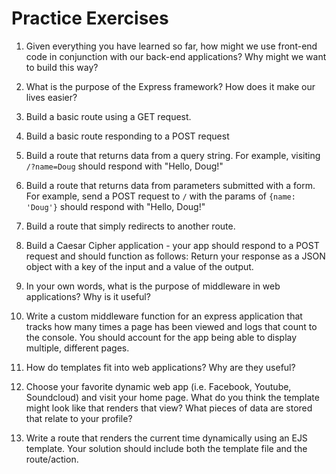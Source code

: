# Practice Exercises

1. Given everything you have learned so far, how might we use front-end code in conjunction with our back-end applications? Why might we want to build this way?

2. What is the purpose of the Express framework? How does it make our lives easier?

3. Build a basic route using a GET request.

4. Build a basic route responding to a POST request

5. Build a route that returns data from a query string. For example, visiting `/?name=Doug` should respond with "Hello, Doug!"

6. Build a route that returns data from parameters submitted with a form. For example, send a POST request to `/` with the params of `{name: 'Doug'}` should respond with "Hello, Doug!"

7. Build a route that simply redirects to another route.

8. Build a Caesar Cipher application - your app should respond to a POST request and should function as follows: Return your response as a JSON object with a key of the input and a value of the output.

9. In your own words, what is the purpose of middleware in web applications? Why is it useful?

10. Write a custom middleware function for an express application that tracks how many times a page has been viewed and logs that count to the console. You should account for the app being able to display multiple, different pages.

11. How do templates fit into web applications? Why are they useful?

12. Choose your favorite dynamic web app (i.e. Facebook, Youtube, Soundcloud) and visit your home page. What do you think the template might look like that renders that view? What pieces of data are stored that relate to your profile?

13. Write a route that renders the current time dynamically using an EJS template. Your solution should include both the template file and the route/action.
